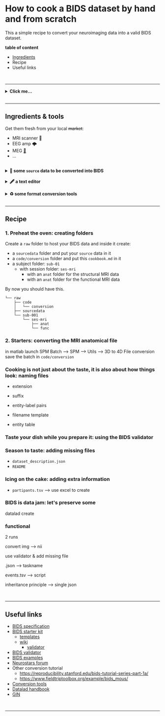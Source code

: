 
<!-- TODO
- conversion script for MEG events
- link to BEPs have a look and contribute
- use BEPs to organize yet unsupported data -->

<!-- # Converting the SPM multimodal tutorial dataset

Converts the multimodal dataset from SPM and to BIDS

Source: https://www.fil.ion.ucl.ac.uk/spm/data/mmfaces/

Requires SPM12 and
[BIDS-matlab](https://github.com/bids-standard/bids-matlab/tree/dev).

Place and unzip the zip files in `source` folder and run
`code/code/convert_spm_multimodal_ds.m` -->

# How to cook a BIDS dataset by hand and from scratch

This a simple recipe to convert your neuroimaging data into a valid BIDS
dataset.

**table of content**

- [Ingredients](#Ingredients)
- Recipe
- Useful links

<br>

---

<details><summary> <b>Click me...</b> </font> </summary><br>

... to see what I hide !!!

<center>
<a href="https://twitter.com/RemiGau/status/1115513296134778880" target="_blank">
    <img src="https://pbs.twimg.com/media/D3sYRfhWkAAlevT?format=jpg&name=small" width="500" />
</a>
</center>

</details>

<br>

---

## Ingredients & tools

Get them fresh from your local ~~market~~:

- MRI scanner 🧲
- EEG amp 🌩
- MEG [:octopus:](https://theupturnedmicroscope.com/comic/squid/)
- ...

<br>

<details><summary> <b> 🧠 some <code>source</code> data to be converted into BIDS </b> </font> </summary><br>
    We will work with the <a href="https://www.fil.ion.ucl.ac.uk/spm/data/mmfaces/" target="_blank">multi-modal face dataset from SPM</a>.
    <br>
    This dataset contains EEG, MEG and fMRI data on the same subject within the same paradigm. 
    <br>
    Very often MRI source ata will be in a DICOM format and will required to be converted.
    Here the MRI data is in 3D Nifti Nifti  format <code>.hdr/.img</code> and 
    we will need to change that to a 4D Nifti <code>.nii</code> format
</details>

<br>

<details><summary> <b> 🖋 a text editor </b> </font> </summary><br>
    Several common options top choose from:
    <ul>
        <li><a href="https://code.visualstudio.com" target="_blank">visual studio code</a></li>
        <li><a href="https://www.sublimetext.com/" target="_blank">sublime</a></li>
        <li><a href="https://atom.io/" target="_blank">atom</a></li>
        <li>Notepad does not count.</li>
    </ul>
</details>

<br>

<details><summary> <b> ♻ some format conversion tools </b> </font> </summary><br>
    For the MRI data we will be using some of the SPM built in functions.
</details>

<br>

---

## Recipe

### 1. Preheat the oven: creating folders

Create a `raw` folder to host your BIDS data and inside it create:

- a `sourcedata` folder and put your `source` data in it
- a `code/conversion` folder and put this `cookbook.md` in it
- a subject folder: `sub-01`
  - with session folder: `ses-mri`
    - with an `anat` folder for the structural MRI data
    - with an `anat` folder for the functional MRI data

By now you should have this.

```
└── raw
    ├── code
    │   └── conversion
    ├── sourcedata
    └── sub-001
        └── ses-mri
            ├── anat
            └── func
```

### 2. Starters: converting the MRI anatomical file

in matlab launch SPM Batch --> SPM --> Utils --> 3D to 4D File conversion save
the batch in `code/conversion`

### Cooking is not just about the taste, it is also about how things look: naming files

- extension 
- suffix 
- entity-label pairs

- filename template 

- entity table

### Taste your dish while you prepare it: using the BIDS validator

### Season to taste: adding missing files

- `dataset_description.json`
- `README`

### Icing on the cake: adding extra information

- `partipants.tsv` --> use excel to create

### BIDS is data jam: let's preserve some

datalad create 

### functional

2 runs

convert img --> nii

use validator & add missing file

.json --> taskname

events.tsv --> script

inheritance principle --> single json

<!-- 
- Defacing
- MRIQC
- Things to improve 
-->

<br>

---

## Useful links

- [BIDS specification](https://bids-specification.readthedocs.io)
- [BIDS starter kit](https://github.com/bids-standard/bids-starter-kit)
  - [templates](https://github.com/bids-standard/bids-starter-kit/tree/main/templates)
  - [wiki](https://github.com/bids-standard/bids-starter-kit/wiki)
    - [validator](https://github.com/bids-standard/bids-starter-kit/wiki/bids-validator-info)
- [BIDS validator](https://github.com/bids-standard/bids-validator)
- [BIDS examples](https://github.com/bids-standard/bids-examples)
- [Neurostars forum](https://neurostars.org/tag/bids)
- Other conversion tutorial
  - https://reproducibility.stanford.edu/bids-tutorial-series-part-1a/
  - https://www.fieldtriptoolbox.org/example/bids_mous/
- [Conversion tools](https://bids.neuroimaging.io/benefits.html#converters)
- [Datalad handbook](http://handbook.datalad.org/en/latest/index.html)
- [GIN](https://gin.g-node.org/)

<br>

---
